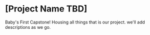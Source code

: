 # [Project Name TBD]
Baby's First Capstone! Housing all things that is our project. we'll add descriptions as we go. 
